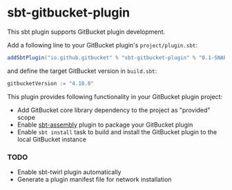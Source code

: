 sbt-gitbucket-plugin
========

This sbt plugin supports GitBucket plugin development.

Add a following line to your GitBucket plugin's `project/plugin.sbt`:

```scala
addSbtPlugin("io.github.gitbucket" % "sbt-gitbucket-plugin" % "0.1-SNAPSHOT")
```

and define the target GitBucket version in `build.sbt`:

```scala
gitbucketVersion := "4.18.0"
```

This plugin provides following functionality in your GitBucket plugin project: 

- Add GitBucket core library dependency to the project as "provided" scope
- Enable [sbt-assembly](https://github.com/sbt/sbt-assembly) plugin to package your GitBucket plugin
- Enable `sbt install` task to build and install the GitBucket plugin to the local GitBucket instance

### TODO

- Enable sbt-twirl plugin automatically
- Generate a plugin manifest file for network installation
